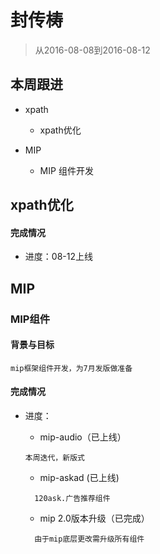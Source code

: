 # 封传梼

> 从2016-08-08到2016-08-12

## 本周跟进

- xpath

    -  xpath优化

- MIP
    - MIP 组件开发

## xpath优化


#### 完成情况

- 进度：08-12上线

## MIP


### MIP组件

#### 背景与目标
    
    mip框架组件开发，为7月发版做准备

#### 完成情况

- 进度：

    - mip-audio（已上线）

    ```
    本周迭代，新版式
    ```

    - mip-askad (已上线)
    
    ```
      120ask.广告推荐组件
    ```
    
    - mip 2.0版本升级（已完成）

    ```
      由于mip底层更改需升级所有组件
    ```




